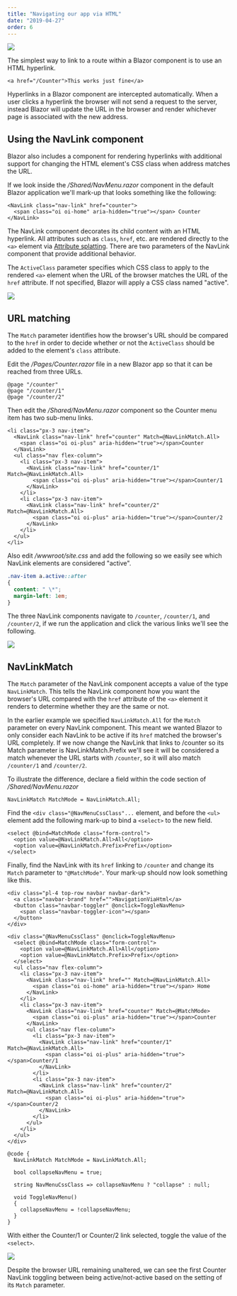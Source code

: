 ```yaml
---
title: "Navigating our app via HTML"
date: "2019-04-27"
order: 6
---
```


[![](images/SourceLink.png)](https://github.com/mrpmorris/blazor-university/tree/master/src/Routing/NavigatingViaHtml)

The simplest way to link to a route within a Blazor component is to use an HTML hyperlink.

```razor
<a href="/Counter">This works just fine</a>
```

Hyperlinks in a Blazor component are intercepted automatically.
When a user clicks a hyperlink the browser will not send a request to the server,
instead Blazor will update the URL in the browser and render whichever page is associated with the new address.

## Using the NavLink component

Blazor also includes a component for rendering hyperlinks with additional support for changing the HTML element's CSS
class when address matches the URL.

If we look inside the _/Shared/NavMenu.razor_ component in the default Blazor application we'll mark-up that looks
something like the following:

```razor
<NavLink class="nav-link" href="counter">
  <span class="oi oi-home" aria-hidden="true"></span> Counter
</NavLink>
```

The NavLink component decorates its child content with an HTML hyperlink.
All attributes such as `class`, `href`, etc. are rendered directly to the `<a>` element via [Attribute splatting](/components/code-generated-html-attributes/).
There are two parameters of the NavLink component that provide additional behavior.

The `ActiveClass` parameter specifies which CSS class to apply to the rendered `<a>` element when the URL of the browser
matches the URL of the `href` attribute.
If not specified, Blazor will apply a CSS class named "active".

![](images/NavLinkActiveToggle.gif)

## URL matching

The `Match` parameter identifies how the browser's URL should be compared to the `href` in order to decide whether or
not the `ActiveClass` should be added to the element's `class` attribute.

Edit the _/Pages/Counter.razor_ file in a new Blazor app so that it can be reached from three URLs.

```razor
@page "/counter"
@page "/counter/1"
@page "/counter/2"
```

Then edit the _/Shared/NavMenu.razor_ component so the Counter menu item has two sub-menu links.

```razor
<li class="px-3 nav-item">
  <NavLink class="nav-link" href="counter" Match=@NavLinkMatch.All>
    <span class="oi oi-plus" aria-hidden="true"></span>Counter
  </NavLink>
  <ul class="nav flex-column">
    <li class="px-3 nav-item">
      <NavLink class="nav-link" href="counter/1" Match=@NavLinkMatch.All>
        <span class="oi oi-plus" aria-hidden="true"></span>Counter/1
      </NavLink>
    </li>
    <li class="px-3 nav-item">
      <NavLink class="nav-link" href="counter/2" Match=@NavLinkMatch.All>
        <span class="oi oi-plus" aria-hidden="true"></span>Counter/2
      </NavLink>
    </li>
  </ul>
</li>
```

Also edit _/wwwroot/site.css_ and add the following so we easily see which NavLink elements are considered "active".

```css
.nav-item a.active::after
{
  content: " \*";
  margin-left: 1em;
}
```

The three NavLink components navigate to `/counter`, `/counter/1`, and `/counter/2`,
if we run the application and click the various links we'll see the following.

![](images/NavLinkMatchAll.gif)

## NavLinkMatch

The `Match` parameter of the NavLink component accepts a value of the type `NavLinkMatch`.
This tells the NavLink component how you want the browser's URL compared with the `href` attribute of the `<a>` element
it renders to determine whether they are the same or not.

In the earlier example we specified `NavLinkMatch.All` for the `Match` parameter on every NavLink component.
This meant we wanted Blazor to only consider each NavLink to be active if its `href` matched the browser's URL completely.
If we now change the NavLink that links to /counter so its Match parameter is NavLinkMatch.Prefix we'll see it will be
considered a match whenever the URL starts with `/counter`, so it will also match `/counter/1` and `/counter/2`.

To illustrate the difference, declare a field within the code section of _/Shared/NavMenu.razor_

```razor
NavLinkMatch MatchMode = NavLinkMatch.All;
```

Find the `<div class="@NavMenuCssClass"...` element, and before the `<ul>` element add the following mark-up to bind a
`<select>` to the new field.

```razor
<select @bind=MatchMode class="form-control">
  <option value=@NavLinkMatch.All>All</option>
  <option value=@NavLinkMatch.Prefix>Prefix</option>
</select>
```

Finally, find the NavLink with its `href` linking to `/counter` and change its `Match` parameter to `"@MatchMode"`.
Your mark-up should now look something like this.

```razor
<div class="pl-4 top-row navbar navbar-dark">
  <a class="navbar-brand" href="">NavigationViaHtml</a>
  <button class="navbar-toggler" @onclick=ToggleNavMenu>
    <span class="navbar-toggler-icon"></span>
  </button>
</div>

<div class="@NavMenuCssClass" @onclick=ToggleNavMenu>
  <select @bind=MatchMode class="form-control">
    <option value=@NavLinkMatch.All>All</option>
    <option value=@NavLinkMatch.Prefix>Prefix</option>
  </select>
  <ul class="nav flex-column">
    <li class="px-3 nav-item">
      <NavLink class="nav-link" href="" Match=@NavLinkMatch.All>
        <span class="oi oi-home" aria-hidden="true"></span> Home
      </NavLink>
    </li>
    <li class="px-3 nav-item">
      <NavLink class="nav-link" href="counter" Match=@MatchMode>
        <span class="oi oi-plus" aria-hidden="true"></span>Counter
      </NavLink>
      <ul class="nav flex-column">
        <li class="px-3 nav-item">
          <NavLink class="nav-link" href="counter/1" Match=@NavLinkMatch.All>
            <span class="oi oi-plus" aria-hidden="true"></span>Counter/1
          </NavLink>
        </li>
        <li class="px-3 nav-item">
          <NavLink class="nav-link" href="counter/2" Match=@NavLinkMatch.All>
            <span class="oi oi-plus" aria-hidden="true"></span>Counter/2
          </NavLink>
        </li>
      </ul>
    </li>
  </ul>
</div>

@code {
  NavLinkMatch MatchMode = NavLinkMatch.All;

  bool collapseNavMenu = true;

  string NavMenuCssClass => collapseNavMenu ? "collapse" : null;

  void ToggleNavMenu()
  {
    collapseNavMenu = !collapseNavMenu;
  }
}
```

With either the Counter/1 or Counter/2 link selected, toggle the value of the `<select>`.

![](images/NavLinkMatchToggle.gif)

Despite the browser URL remaining unaltered, we can see the first Counter NavLink toggling between being
active/not-active based on the setting of its `Match` parameter.
